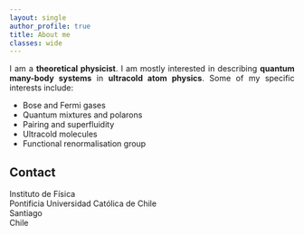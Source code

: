 ```yaml
---
layout: single
author_profile: true
title: About me
classes: wide
---
```


<div style="text-align: justify"> I am a <b>theoretical physicist</b>. I am mostly interested in describing <b>quantum many-body systems</b> in <b>ultracold atom physics</b>. Some of my specific interests include:</div>

* Bose and Fermi gases
* Quantum mixtures and polarons
* Pairing and superfluidity
* Ultracold molecules
* Functional renormalisation group

## Contact

Instituto de Física<br>
Pontificia Universidad Católica de Chile<br>
Santiago<br>
Chile<br>
